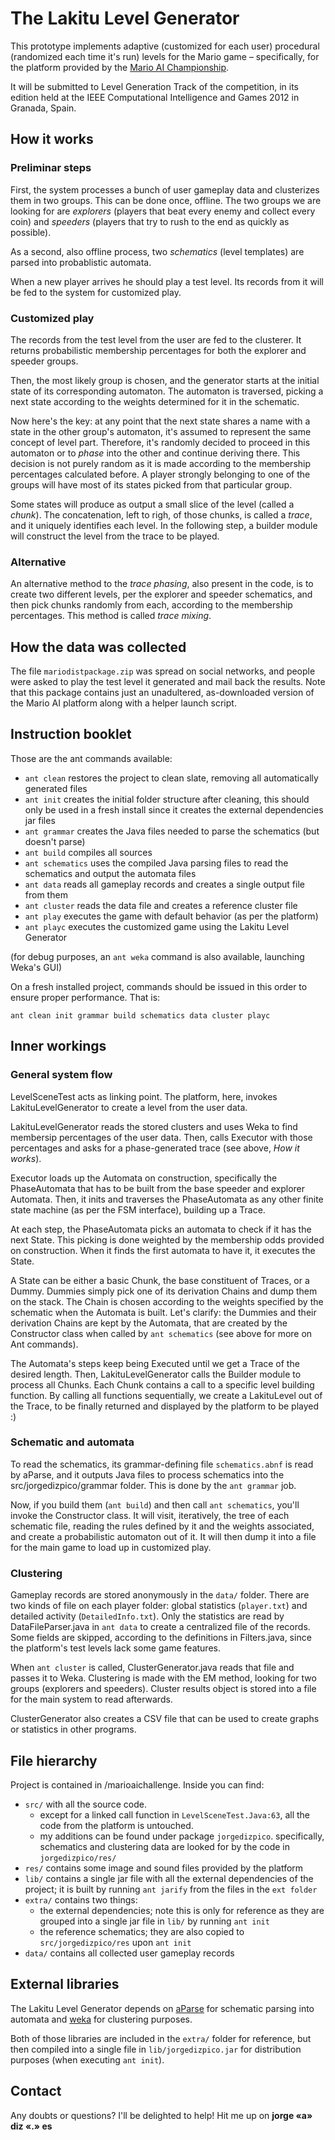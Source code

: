 The Lakitu Level Generator
==========================

This prototype implements adaptive (customized for each user) procedural (randomized each time it's run) levels for the Mario game – specifically, for the platform provided by the [Mario AI Championship](http://marioai.org).

It will be submitted to Level Generation Track of the competition, in its edition held at the IEEE Computational Intelligence and Games 2012 in Granada, Spain.

How it works
------------

### Preliminar steps

First, the system processes a bunch of user gameplay data and clusterizes them in two groups. This can be done once, offline. The two groups we are looking for are *explorers* (players that beat every enemy and collect every coin) and *speeders* (players that try to rush to the end as quickly as possible).

As a second, also offline process, two *schematics* (level templates) are parsed into probablistic automata.

When a new player arrives he should play a test level. Its records from it will be fed to the system for customized play.

### Customized play

The records from the test level from the user are fed to the clusterer. It returns probabilistic membership percentages for both the explorer and speeder groups.

Then, the most likely group is chosen, and the generator starts at the initial state of its corresponding automaton. The automaton is traversed, picking a next state according to the weights determined for it in the schematic.

Now here's the key: at any point that the next state shares a name with a state in the other group's automaton, it's assumed to represent the same concept of level part. Therefore, it's randomly decided to proceed in this automaton or to *phase* into the other and continue deriving there. This decision is not purely random as it is made according to the membership percentages calculated before. A player strongly belonging to one of the groups will have most of its states picked from that particular group.

Some states will produce as output a small slice of the level (called a *chunk*). The concatenation, left to righ, of those chunks, is called a *trace*, and it uniquely identifies each level. In the following step, a builder module will construct the level from the trace to be played.

### Alternative

An alternative method to the *trace phasing*, also present in the code, is to create two different levels, per the explorer and speeder schematics, and then pick chunks randomly from each, according to the membership percentages. This method is called *trace mixing*.

How the data was collected
--------------------------

The file `mariodistpackage.zip` was spread on social networks, and people were asked to play the test level it generated and mail back the results. Note that this package contains just an unadultered, as-downloaded version of the Mario AI platform along with a helper launch script.

Instruction booklet
-------------------

Those are the ant commands available:

* `ant clean` restores the project to clean slate, removing all automatically generated files
* `ant init` creates the initial folder structure after cleaning, this should only be used in a fresh install since it creates the external dependencies jar files
* `ant grammar` creates the Java files needed to parse the schematics (but doesn't parse)
* `ant build` compiles all sources
* `ant schematics` uses the compiled Java parsing files to read the schematics and output the automata files
* `ant data` reads all gameplay records and creates a single output file from them
* `ant cluster` reads the data file and creates a reference cluster file
* `ant play` executes the game with default behavior (as per the platform)
* `ant playc` executes the customized game using the Lakitu Level Generator

(for debug purposes, an `ant weka` command is also available, launching Weka's GUI)

On a fresh installed project, commands should be issued in this order to ensure proper performance. That is:

`ant clean init grammar build schematics data cluster playc`

Inner workings
--------------

### General system flow

LevelSceneTest acts as linking point. The platform, here, invokes LakituLevelGenerator to create a level from the user data.

LakituLevelGenerator reads the stored clusters and uses Weka to find membersip percentages of the user data. Then, calls Executor with those percentages and asks for a phase-generated trace (see above, *How it works*).

Executor loads up the Automata on construction, specifically the PhaseAutomata that has to be built from the base speeder and explorer Automata. Then, it inits and traverses the PhaseAutomata as any other finite state machine (as per the FSM interface), building up a Trace. 

At each step, the PhaseAutomata picks an automata to check if it has the next State. This picking is done weighted by the membership odds provided on construction. When it finds the first automata to have it, it executes the State.

A State can be either a basic Chunk, the base constituent of Traces, or a Dummy. Dummies simply pick one of its derivation Chains and dump them on the stack. The Chain is chosen according to the weights specified by the schematic when the Automata is built. Let's clarify: the Dummies and their derivation Chains are kept by the Automata, that are created by the Constructor class when called by `ant schematics` (see above for more on Ant commands).

The Automata's steps keep being Executed until we get a Trace of the desired length. Then, LakituLevelGenerator calls the Builder module to process all Chunks. Each Chunk contains a call to a specific level building function. By calling all functions sequentially, we create a LakituLevel out of the Trace, to be finally returned and displayed by the platform to be played :)

### Schematic and automata

To read the schematics, its grammar-defining file `schematics.abnf` is read by aParse, and it outputs Java files to process schematics into the src/jorgedizpico/grammar folder. This is done by the `ant grammar` job.

Now, if you build them (`ant build`) and then call `ant schematics`, you'll invoke the Constructor class. It will visit, iteratively, the tree of each schematic file, reading the rules defined by it and the weights associated, and create a probabilistic automaton out of it. It will then dump it into a file for the main game to load up in customized play. 

### Clustering

Gameplay records are stored anonymously in the `data/` folder. There are two kinds of file on each player folder: global statistics (`player.txt`) and detailed activity (`DetailedInfo.txt`). Only the statistics are read by DataFileParser.java in `ant data` to create a centralized file of the records. Some fields are skipped, according to the definitions in Filters.java, since the platform's test levels lack some game features.

When `ant cluster` is called, ClusterGenerator.java reads that file and passes it to Weka. Clustering is made with the EM method, looking for two groups (explorers and speeders). Cluster results object is stored into a file for the main system to read afterwards.

ClusterGenerator also creates a CSV file that can be used to create graphs or statistics in other programs.

File hierarchy
---------------

Project is contained in /marioaichallenge. Inside you can find:

* `src/` with all the source code.
    * except for a linked call function in `LevelSceneTest.Java:63`, all the code from the platform is untouched. 
    * my additions can be found under package `jorgedizpico`. specifically, schematics and clustering data are looked for by the code in `jorgedizpico/res/`
* `res/` contains some image and sound files provided by the platform
* `lib/` contains a single jar file with all the external dependencies of the project; it is built by running `ant jarify` from the files in the `ext folder`
* `extra/` contains two things:
    * the external dependencies; note this is only for reference as they are grouped into a single jar file in `lib/` by running `ant init`
    * the reference schematics; they are also copied to `src/jorgedizpico/res` upon `ant init`
* `data/` contains all collected user gameplay records

External libraries
------------------

The Lakitu Level Generator depends on [aParse](http://www.parse2.com/) for schematic parsing into automata and [weka](http://www.cs.waikato.ac.nz/ml/weka/) for clustering purposes.

Both of those libraries are included in the `extra/` folder for reference, but then compiled into a single file in `lib/jorgedizpico.jar` for distribution purposes (when executing `ant init`).

Contact
--------

Any doubts or questions? I'll be delighted to help! Hit me up on **jorge «a» diz «.» es**
